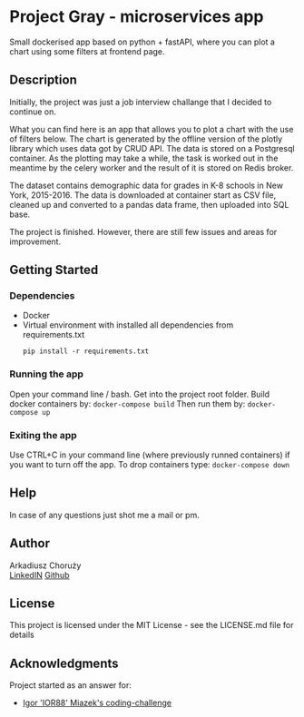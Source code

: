 # Project Gray - microservices app

Small dockerised app based on python + fastAPI, where you can plot a chart using some filters at frontend page.

## Description

Initially, the project was just a job interview challange that I decided to continue on.

What you can find here is an app that allows you to plot a chart with the use of filters below. The chart is generated by the offline version of the plotly library which uses data got by CRUD API. The data is stored on a Postgresql container. As the plotting may take a while, the task is worked out in the meantime by the celery worker and the result of it is stored on Redis broker.

The dataset contains demographic data for grades in K-8 schools in New York, 2015-2016. The data is downloaded at container start as CSV file, cleaned up and converted to a pandas data frame, then uploaded into SQL base.

The project is finished. However, there are still few issues and areas for improvement.

## Getting Started

### Dependencies

* Docker
* Virtual environment with installed all dependencies from requirements.txt
	```
	pip install -r requirements.txt
	```

### Running the app

Open your command line / bash.
Get into the project root folder.
Build docker containers by:
	```
	docker-compose build
	```
Then run them by:
	```
	docker-compose up
	```

### Exiting the app

Use CTRL+C in your command line (where previously runned containers) if you want to turn off the app.
To drop containers type:
	```
	docker-compose down
	```

## Help

In case of any questions just shot me a mail or pm.

## Author

Arkadiusz Choruży  
[LinkedIN](https://www.linkedin.com/in/arkadiuszchoruzy/)
[Github](https://github.com/industArk)

## License

This project is licensed under the MIT License - see the LICENSE.md file for details

## Acknowledgments
Project started as an answer for:
* [Igor 'IOR88' Miazek's coding-challenge](https://github.com/IOR88)
